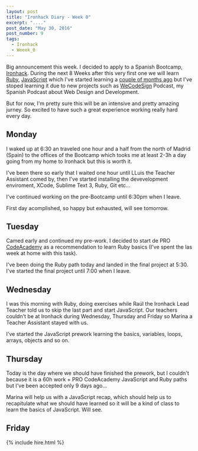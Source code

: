 ```yaml
---
layout: post
title: "Ironhack Diary - Week 0"
excerpt: "...."
post_date: "May 30, 2016"
post_number: 9
tags: 
  - Ironhack
  - Weeek_0
---
```


Big announcement this week. I decided to apply to a Spanish Bootcamp, [Ironhack](http://www.ironhack.com). During the next 8 Weeks after this very first one we will learn [Ruby](https://www.ruby-lang.org), [JavaScript](http://www.ecmascript.org) which I've started learning a [couple of months ago](2016/02/18/my-next-step-learning-and-new-years-resolutions) but I've stoped learning it due to new projects such as [WeCodeSign](http://wecodesignpodcast.com/) Podcast, my Spanish Podcast about Web Design and Development.

But for now, I'm pretty sure this will be an intensive and pretty amazing jurney. So excited to have such a great experience working really hard every day.

##  Monday

I waked up at 6:30 an traveled one hour and a half from the north of Madrid (Spain) to the offices of the Bootcamp which tooks me at least 2-3h a day going from my home to Ironhack but this is worth it.

I've been there so early that I waited one hour until LLuis the Teacher Assistant comed by, then I've started installing the devevelopment enviroment, XCode, Sublime Text 3, Ruby, Git etc...

I've continued working on the pre-Bootcamp until 6:30pm when I leave.

First day acomplished, so happy but exhausted, will see tomorrow.

## Tuesday

Camed early and continued my pre-work. I decided to start de PRO [CodeAcademy](https://www.codecademy.com) as a recommendation to learn Ruby basics (I've spent the las week at home with this task).

I've been doing the Ruby path today and landed in the final project at 5:30. I've started the final project until 7:00 when I leave.

## Wednesday

I was this morning with Ruby, doing exercises while Raúl the Ironhack Lead Teacher told us to skip the last part and start JavaScript. Our teachers couldn't be at Ironhack during Wednesday, Thursday and Friday so Marina a Teacher Assistant stayed with us.

I've started the JavaScript prework learning the basics, variables, loops, arrays, objects and so on.

## Thursday

Today is the day where we should have finished the prework, but I couldn't because it is a 60h work + PRO CodeAcademy JavaScript and Ruby paths but I've been accepted only 9 days ago...

Marina will help us with a JavaScript recap, which should help us to recapitulate what we should have learned so it will be a kind of class to learn the basics of JavaScript. Will see.

## Friday


















{% include hire.html %}